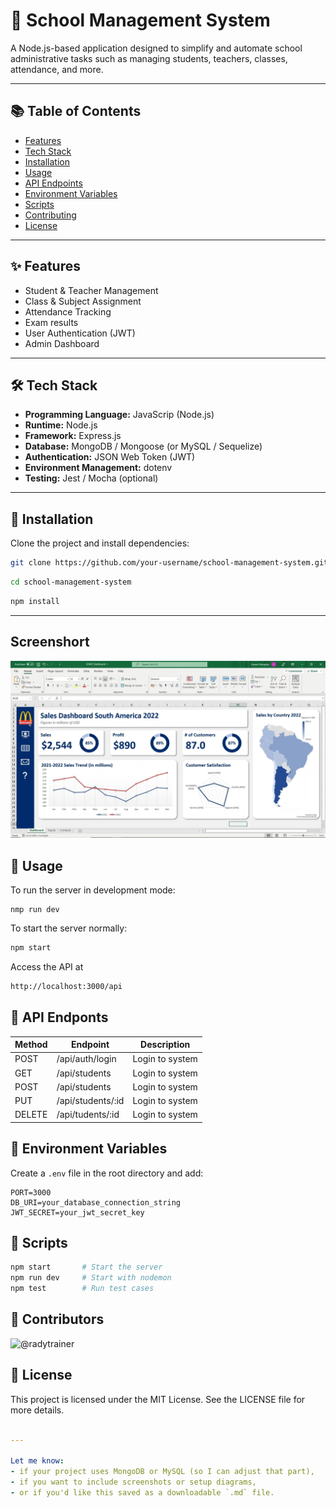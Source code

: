 # 🏫 School Management System

A Node.js-based application designed to simplify and automate school administrative tasks such as managing students, teachers, classes, attendance, and more.

---

## 📚 Table of Contents

- [Features](features)
- [Tech Stack](tech-stack)
- [Installation](installation)
- [Usage](usage)
- [API Endpoints](api-endpoints)
- [Environment Variables](environment-variables)
- [Scripts](scripts)
- [Contributing](contributing)
- [License](license)

---

## ✨ Features

- Student & Teacher Management
- Class & Subject Assignment
- Attendance Tracking
- Exam results
- User Authentication (JWT)
- Admin Dashboard
---

##  🛠 Tech Stack

- **Programming Language:** JavaScrip (Node.js)
- **Runtime:** Node.js
- **Framework:** Express.js
- **Database:** MongoDB / Mongoose (or MySQL / Sequelize)
- **Authentication:** JSON Web Token (JWT)
- **Environment Management:** dotenv
- **Testing:** Jest / Mocha (optional)
---

## 🚀 Installation

Clone the project and install dependencies:

```bash
git clone https://github.com/your-username/school-management-system.git
```

```bash
cd school-management-system
```

```bash
npm install
```
---

## Screenshort

![Dashborad](/images/dashboard.png)

## 🔧 Usage

To run the server in development mode:

``` bush
nmp run dev
```
To start the server normally:
```bash
npm start
```

Access the API at 
```bash
http://localhost:3000/api
```

## 📮 API Endponts

|Method | Endpoint            | Description       |
|-------|---------------------|-------------------|
| POST   |/api/auth/login      | Login to system   |
| GET   |/api/students      | Login to system   |
| POST   |/api/students      | Login to system   |
| PUT   |/api/students/:id      | Login to system   |
| DELETE   |/api/tudents/:id     | Login to system   |


## 🔑 Environment Variables
Create a `.env` file in the root directory and add:
```env
PORT=3000
DB_URI=your_database_connection_string
JWT_SECRET=your_jwt_secret_key
```
## 🧪 Scripts
```bash
npm start       # Start the server
npm run dev     # Start with nodemon
npm test        # Run test cases
```


## 👥 Contributors
![@radytrainer](https://contrib.rocks/image?repo=radytrainer/demo-readme-file)


## 📄 License
This project is licensed under the MIT License.
See the LICENSE file for more details.
```yaml

---

Let me know:
- if your project uses MongoDB or MySQL (so I can adjust that part),
- if you want to include screenshots or setup diagrams,
- or if you'd like this saved as a downloadable `.md` file.
```